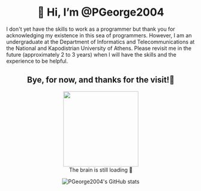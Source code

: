 <H1 align="center"> 👋 Hi, I’m @PGeorge2004 </H1>
I don't yet have the skills to work as a programmer but thank you for acknowledging my existence in this sea of programmers. However, I am an undergraduate at the Department of Informatics and Telecommunications at the National and Kapodistrian University of Athens. Please revisit me in the future (approximately 2 to 3 years) when I will have the skills and the experience to be helpful.
<H2 align="center">Bye, for now, and thanks for the visit!👋 </H2>
<p align = "center">
<img src="https://media.tenor.com/Krf7sKoeHNUAAAAC/wojak-loading-wojak.gif" width="200" height="200" />
<br>The brain is still loading 🤡
</p>
<div align="center">
  
![PGeorge2004's GitHub stats](https://github-readme-stats.vercel.app/api?username=PGeorge2004&show_icons=true)

</div>
